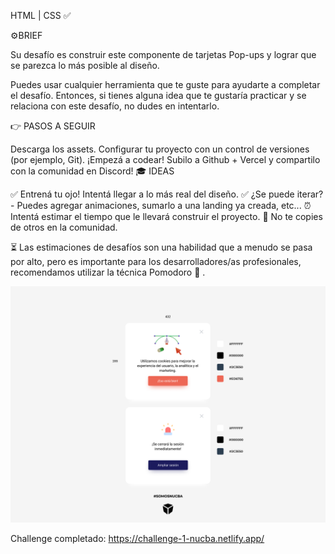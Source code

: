HTML | CSS ✅

⚙️BRIEF

Su desafío es construir este componente de tarjetas Pop-ups y lograr que se parezca lo más posible al diseño.

Puedes usar cualquier herramienta que te guste para ayudarte a completar el desafío. Entonces, si tienes alguna idea que te gustaría practicar y se relaciona con este desafío, no dudes en intentarlo.

👉 PASOS A SEGUIR

Descarga los assets.
Configurar tu proyecto con un control de versiones (por ejemplo, Git).
¡Empezá a codear!
Subilo a Github + Vercel y compartilo con la comunidad en Discord!
🎓 IDEAS

✅ Entrená tu ojo! Intentá llegar a lo más real del diseño.
✅ ¿Se puede iterar? - Puedes agregar animaciones, sumarlo a una landing ya creada, etc... 
⏰ Intentá estimar el tiempo que le llevará construir el proyecto.
🚫 No te copies de otros en la comunidad.

⏳ Las estimaciones de desafíos son una habilidad que a menudo se pasa por alto, pero es importante para los desarrolladores/as profesionales, recomendamos utilizar la técnica Pomodoro 🍅 .

<img src="./assets/Pop-ups-01.png" alt="challenge-1">

Challenge completado: https://challenge-1-nucba.netlify.app/
